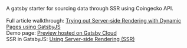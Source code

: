 A gatsby starter for sourcing data through SSR using Coingecko API. 
<br/>
<br/>
Full article walkthrough: <a href="https://saykiat.com/essay/trying-out-server-side-rendering-with-dynamic-pages-using-gatsbyjs">
  Trying out Server-side Rendering with Dynamic Pages using GatsbyJS
</a>
<br/>
Demo page: <a href="https://gatsbystartercoingeckossr.gatsbyjs.io">
  Preview hosted on Gatsby Cloud
</a>
<br/>
SSR in GatsbyJS: <a href="https://www.gatsbyjs.com/docs/how-to/rendering-options/using-server-side-rendering/#introduction">
Using Server-side Rendering (SSR)
</a>
